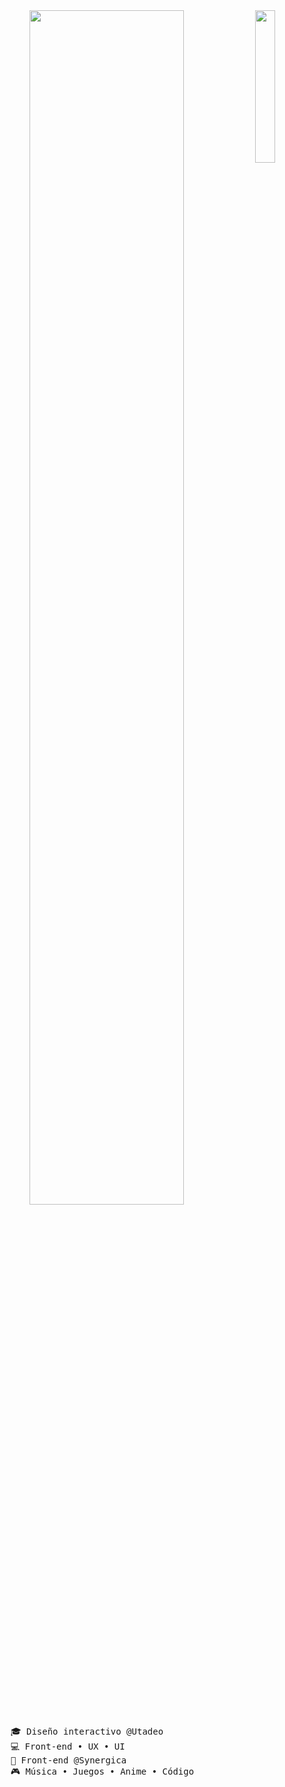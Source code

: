 <div align="center">
    <img src="https://i.pinimg.com/736x/6a/18/ef/6a18ef269af97851a109b0e92e0b56ae.jpg" width="25%" align="right">
    <img src="https://readme-typing-svg.demolab.com?font=Inter&duration=3000&color=E8EAF0&center=true&vCenter=true&multiline=true&repeat=false&width=435&height=80&lines=%C2%A1Hola!;%E2%9C%A8Dise%C3%B1o+y+desarrollo+web%E2%9C%A8" width="70%">
    <br>
    <pre align="left">
    🎓 Diseño interactivo @Utadeo
    💻 Front-end • UX • UI
    🏢 Front-end @Synergica
    🎮 Música • Juegos • Anime • Código 
    </pre>
    <br><br>
</div>
